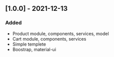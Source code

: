 ## [1.0.0] - 2021-12-13
### Added
- Product module, components, services, model
- Cart module, components, services
- Simple templete
- Boostrap, material-ui
